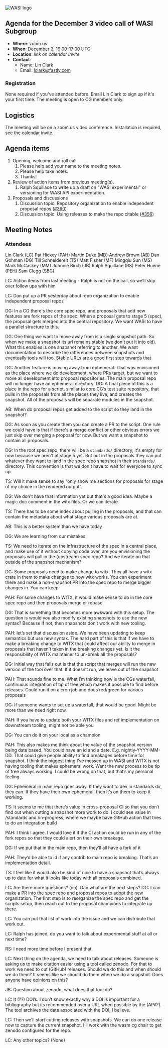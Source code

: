 ![WASI logo](/WASI.png)

## Agenda for the December 3 video call of WASI Subgroup

- **Where**: zoom.us
- **When**: December 3, 16:00-17:00 UTC
- **Location**: *link on calendar invite*
- **Contact**:
    - Name: Lin Clark
    - Email: lclark@fastly.com

### Registration

None required if you've attended before. Email Lin Clark to sign up if it's
your first time. The meeting is open to CG members only.

## Logistics

The meeting will be on a zoom.us video conference.
Installation is required, see the calendar invite.

## Agenda items

1. Opening, welcome and roll call
    1. Please help add your name to the meeting notes.
    1. Please help take notes.
    1. Thanks!
1. Review of action items from previous meeting(s).
    1. Ralph Squillace to write up a draft on "WASI experimental" or versioning for WASI API experimentation.
1. Proposals and discussions
    1. Discussion topic: Repository organization to enable independent proposal repos ([#360](https://github.com/WebAssembly/WASI/issues/360))
    1. Discussion topic: Using releases to make the repo citable ([#356](https://github.com/WebAssembly/WASI/issues/356))

## Meeting Notes

### Attendees
Lin Clark (LC)
Pat Hickey (PAH)
Martin Duke (MD)
Andrew Brown (AB)
Dan Gohman (DG)
Till Schneidereit (TS)
Matt Fisher (MF)
Mingqiu Sun (MS)
Mark McCaskey (MM)
Johnnie Birch (JB)
Ralph Squillace (RS)
Peter Huene (PEH)
Sam Clegg (SBC)

LC: Action items from last meeting - Ralph is not on the call, so we’ll skip over follow ups with him

LC: Dan put up a PR yesterday about repo organization to enable independent proposal repos

DG: In a CG there's the core spec repo, and proposals that add new features are fork repos of the spec. When a proposal gets to stage 5 (spec), the proposal gets merged into the central repository. We want WASI to have a parallel structure to this.

DG: One thing we want to move away from is a single snapshot path. So when we make a snapshot its url remains stable (we don't put it into old). What this enables is one snapshot referring to another. We want documentation to describe the differences between snapshots and eventually tools will too. Stable URLs are a good first step towards that

DG: Another feature is moving away from ephemeral. That was envisioned as the place where we do development, where PRs target, but we want to move all development into proposal repositories. The main proposal repo will no longer have an ephemeral directory.
DG: A final piece of this is a place in the repo for a script, similar to core CG’s test suite repository, that pulls in the proposals from all the places they live, and creates the snapshot. All of the proposals will be separate modules in the snapshot.

AB: When do proposal repos get added to the script so they land in the snapshot?

DG: As soon as you create them you can create a PR to the script. One rule we could have is that if there's a merge conflict or other obvious errors we just skip over merging a proposal for now. But we want a snapshot to contain all proposals.

DG: In the root spec repo, there will be a `standards/` directory, it's empty for now because we aren't at stage 5 yet. But out in the proposals they can put whatever they want to land in the spec repo snapshot in their `standards/` directory. This convention is that we don't have to wait for everyone to sync up

TS: Will it make sense to say “only show me sections for proposals for stage of my choice in the rendered output”.

DG: We don't have that information yet but that's a good idea. Maybe a magic doc comment in the witx files. Or we can iterate

TS: There has to be some index about pulling in the proposals, and that can contain the metadata about what stage various proposals are at.

AB: This is a better system than we have today

DG: We are learning from our mistakes

TS: We need to iterate on the infrastructure of the spec in a central place, and make use of it without copying code over, are you envisioning the proposals will pull in the (upstream) spec repo? And we iterate on that outside of the snapshot mechanism?

DG: Some proposals need to make change to witx. They all have a witx crate in them to make changes to how witx works. You can experiment there and make a non-snapshot PR into the spec repo to merge bigger changes in. You can keep 

PAH: For some changes to WITX, it would make sense to do in the core spec repo and then proposals merge or rebase

DG: That is something that becomes more awkward with this setup. The question is would you also modify existing snapshots to use the new syntax? Because if not, then snapshots don’t work with new tooling.


PAH: let’s set that discussion aside. We have been updating to keep semantics but use new syntax. The hard part of this is that if we have to make a breaking change to WITX that could affect our ability to merge in proposals that haven’t taken in the breaking changes yet. Is it the responsibility of WITX maintainer to un-break all the proposals?

DG: Initial way that falls out is that the script that merges will run the new version of the tool over that. If it doesn’t run, we leave out of the snapshot

PAH: That sounds fine to me. What I’m thinking now is the CGs waterfall, continuous integration of tip of tree which makes it possible to find before releases. Could run it on a cron job and does red/green for various proposals

DG: If someone wants to set up a waterfall, that would be good. Might be more than we need right now.

PAH: If you have to update both your WITX files and ref implementation on downstream tooling, might not be able you

DG: You can do it on your local as a champion

PAH: This also makes me think about the value of the snapshot version being date based. You could have an id and a date. E.g. nightly-YYYY-MM-DD. That could give people ability to find breakages before time for snapshot. I think the biggest thing I’ve messed up in WASI and WITX is not having tooling that makes ephemeral work. Want the new process to be tip of tree always working. I could be wrong on that, but that’s my personal feeling.

DG: Ephemeral in main repo goes away. If they want to dev in standards dir, they can. If they have their own ephemeral, then it’s on them to keep it working.

TS: It seems to me that there’s value in cross-proposal CI so that you don’t find out when cutting a snapshot more work to do. I could see value in /standards and /in-progress, where we maybe have GitHub action that tries to do an integration build

PAH: I think I agree. I would love it if the CI action could be run in any of the fork repos so that they could alert on their own breakage.

DG: If we put that in the main repo, then they’ll all have a fork of it

PAH: They’d be able to id if any contrib to main repo is breaking. That’s an implementation detail.

TS: I feel like it would also be kind of nice to have a snapshot that’s always up to date for what it looks like today with all proposals combined.

LC: Are there more questions? (no). Dan what are the next steps?
DG: I can make a PR into the spec repo and proposal repos to adopt the new organization. The first step is to reorganize the spec repo and get the scripts setup, then reach out to the proposal champions to integrate up there.

LC: You can put that list of work into the issue and we can distribute that work out.

LC: Ralph has joined, do you want to talk about experimental stuff at all or next time?

RS: I need more time before I present that.

LC: Next thing on the agenda, we need to talk about releases. Someone is asking us to make citation easier using a tool called zenodo. For that to work we need to cut (GitHub) releases. Should we do this and when should we do them? It seems like we should do them when we do a snapshot. Does anyone have opinions on this?

JB: Question about zenodo: what does that tool do?

LC: It (??) DOI’s. I don’t know exactly why a DOI is important for a bibliography but its recommended over a URL when possible by the (APA?). The tool archives the data associated with the DOI, I believe.

LC: Then we’ll start cutting releases with snapshots. We can do one release now to capture the current snapshot. I’ll work with the wasm cg chair to get zenodo configured for the repo.

LC: Any other topics? (None)
